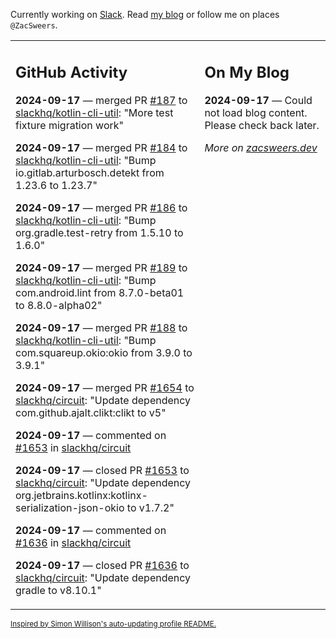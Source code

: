 Currently working on [Slack](https://slack.com/). Read [my blog](https://zacsweers.dev/) or follow me on places `@ZacSweers`.

<table><tr><td valign="top" width="60%">

## GitHub Activity
<!-- githubActivity starts -->
**2024-09-17** — merged PR [#187](https://github.com/slackhq/kotlin-cli-util/pull/187) to [slackhq/kotlin-cli-util](https://github.com/slackhq/kotlin-cli-util): "More test fixture migration work"

**2024-09-17** — merged PR [#184](https://github.com/slackhq/kotlin-cli-util/pull/184) to [slackhq/kotlin-cli-util](https://github.com/slackhq/kotlin-cli-util): "Bump io.gitlab.arturbosch.detekt from 1.23.6 to 1.23.7"

**2024-09-17** — merged PR [#186](https://github.com/slackhq/kotlin-cli-util/pull/186) to [slackhq/kotlin-cli-util](https://github.com/slackhq/kotlin-cli-util): "Bump org.gradle.test-retry from 1.5.10 to 1.6.0"

**2024-09-17** — merged PR [#189](https://github.com/slackhq/kotlin-cli-util/pull/189) to [slackhq/kotlin-cli-util](https://github.com/slackhq/kotlin-cli-util): "Bump com.android.lint from 8.7.0-beta01 to 8.8.0-alpha02"

**2024-09-17** — merged PR [#188](https://github.com/slackhq/kotlin-cli-util/pull/188) to [slackhq/kotlin-cli-util](https://github.com/slackhq/kotlin-cli-util): "Bump com.squareup.okio:okio from 3.9.0 to 3.9.1"

**2024-09-17** — merged PR [#1654](https://github.com/slackhq/circuit/pull/1654) to [slackhq/circuit](https://github.com/slackhq/circuit): "Update dependency com.github.ajalt.clikt:clikt to v5"

**2024-09-17** — commented on [#1653](https://github.com/slackhq/circuit/pull/1653#issuecomment-2356039878) in [slackhq/circuit](https://github.com/slackhq/circuit)

**2024-09-17** — closed PR [#1653](https://github.com/slackhq/circuit/pull/1653) to [slackhq/circuit](https://github.com/slackhq/circuit): "Update dependency org.jetbrains.kotlinx:kotlinx-serialization-json-okio to v1.7.2"

**2024-09-17** — commented on [#1636](https://github.com/slackhq/circuit/pull/1636#issuecomment-2356039216) in [slackhq/circuit](https://github.com/slackhq/circuit)

**2024-09-17** — closed PR [#1636](https://github.com/slackhq/circuit/pull/1636) to [slackhq/circuit](https://github.com/slackhq/circuit): "Update dependency gradle to v8.10.1"
<!-- githubActivity ends -->
</td><td valign="top" width="40%">

## On My Blog
<!-- blog starts -->
**2024-09-17** — Could not load blog content. Please check back later.
<!-- blog ends -->
_More on [zacsweers.dev](https://zacsweers.dev/)_
</td></tr></table>

<sub><a href="https://simonwillison.net/2020/Jul/10/self-updating-profile-readme/">Inspired by Simon Willison's auto-updating profile README.</a></sub>